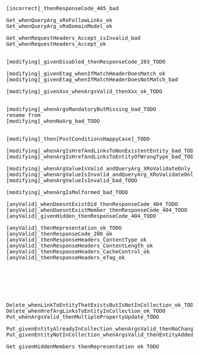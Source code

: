 <!--
 *  Licensed to the Apache Software Foundation (ASF) under one
 *  or more contributor license agreements.  See the NOTICE file
 *  distributed with this work for additional information
 *  regarding copyright ownership.  The ASF licenses this file
 *  to you under the Apache License, Version 2.0 (the
 *  "License"); you may not use this file except in compliance
 *  with the License.  You may obtain a copy of the License at
 *
 *        http://www.apache.org/licenses/LICENSE-2.0
 *
 *  Unless required by applicable law or agreed to in writing,
 *  software distributed under the License is distributed on an
 *  "AS IS" BASIS, WITHOUT WARRANTIES OR CONDITIONS OF ANY
 *  KIND, either express or implied.  See the License for the
 *  specific language governing permissions and limitations
 *  under the License.
-->

<pre>

[incorrect]_thenResponseCode_405_bad

Get_whenQueryArg_xRoFollowLinks_ok
Get_whenQueryArg_xRoDomainModel_ok

Get_whenRequestHeaders_Accept_isInvalid_bad
Get_whenRequestHeaders_Accept_ok


[modifying]_givenDisabled_thenResponseCode_203_TODO

[modifying]_givenEtag_whenIfMatchHeaderDoesMatch_ok
[modifying]_givenEtag_whenIfMatchHeaderDoesNotMatch_bad

[modifying]_givenXxx_whenArgsValid_thenXxx_ok_TODO


[modifying]_whenArgsMandatoryButMissing_bad_TODO
rename from
[modifying]_whenNoArg_bad_TODO


[modifying]_then[PostConditionsHappyCase]_TODO

[modifying]_whenArgIsHrefAndLinksToNonExistentEntity_bad_TODO
[modifying]_whenArgIsHrefAndLinksToEntityOfWrongType_bad_TODO

[modifying]_whenArgValueIsValid_andQueryArg_XRoValidateOnly_2xx_TODO
[modifying]_whenArgValueIsInvalid_andQueryArg_XRoValidateOnly_4xx_TODO
[modifying]_whenArgValueIsInvalid_bad_TODO

[modifying]_whenArgIsMalformed_bad_TODO

[anyValid]_whenDoesntExistOid_thenResponseCode_404_TODO
[anyValid]_whenDoesntExistMember_thenResponseCode_404_TODO
[anyValid]_givenHidden_thenResponseCode_404_TODO

[anyValid]_thenRepresentation_ok_TODO
[anyValid]_thenResponseCode_200_ok
[anyValid]_thenResponseHeaders_ContentType_ok
[anyValid]_thenResponseHeaders_ContentLength_ok
[anyValid]_thenResponseHeaders_CacheControl_ok
[anyValid]_thenResponseHeaders_eTag_ok







Delete_whenLinkToEntityThatExistsButIsNotInCollection_ok_TODO
Delete_whenHrefArgLinksToEntityInCollection_ok_TODO
Put_whenArgsValid_thenMultiplePropertyUpdate_TODO

Put_givenEntityAlreadyInCollection_whenArgsValid_thenNoChange_ok_TODO
Put_givenEntityNotInCollection_whenArgsValid_thenEntityAddedFromCollection_ok_TODO

Get_givenHiddenMembers_thenRepresentation_ok_TODO
</pre>
